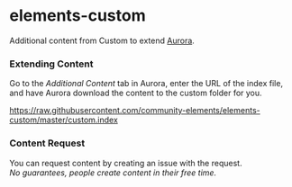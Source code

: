 # elements-custom
Additional content from Custom to extend [Aurora](http://www.aurorabuilder.com "Aurora Website").

### Extending Content
Go to the _Additional Content_ tab in Aurora, enter the URL of the index file, and have Aurora download the content to the custom folder for you.

https://raw.githubusercontent.com/community-elements/elements-custom/master/custom.index

### Content Request
You can request content by creating an issue with the request.
<br>
_No guarantees, people create content in their free time._
